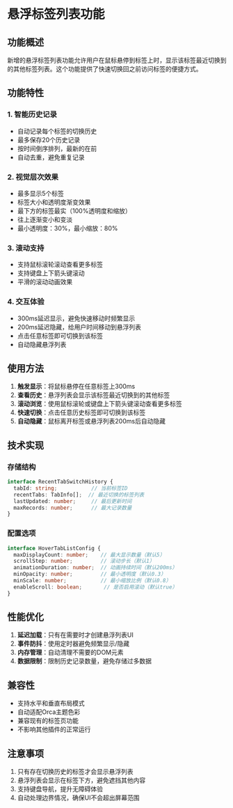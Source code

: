 # 悬浮标签列表功能

## 功能概述

新增的悬浮标签列表功能允许用户在鼠标悬停到标签上时，显示该标签最近切换到的其他标签列表。这个功能提供了快速切换回之前访问标签的便捷方式。

## 功能特性

### 1. 智能历史记录
- 自动记录每个标签的切换历史
- 最多保存20个历史记录
- 按时间倒序排列，最新的在前
- 自动去重，避免重复记录

### 2. 视觉层次效果
- 最多显示5个标签
- 标签大小和透明度渐变效果
- 最下方的标签最实（100%透明度和缩放）
- 往上逐渐变小和变淡
- 最小透明度：30%，最小缩放：80%

### 3. 滚动支持
- 支持鼠标滚轮滚动查看更多标签
- 支持键盘上下箭头键滚动
- 平滑的滚动动画效果

### 4. 交互体验
- 300ms延迟显示，避免快速移动时频繁显示
- 200ms延迟隐藏，给用户时间移动到悬浮列表
- 点击任意标签即可切换到该标签
- 自动隐藏悬浮列表

## 使用方法

1. **触发显示**：将鼠标悬停在任意标签上300ms
2. **查看历史**：悬浮列表会显示该标签最近切换到的其他标签
3. **滚动浏览**：使用鼠标滚轮或键盘上下箭头键滚动查看更多标签
4. **快速切换**：点击任意历史标签即可切换到该标签
5. **自动隐藏**：鼠标离开标签或悬浮列表200ms后自动隐藏

## 技术实现

### 存储结构
```typescript
interface RecentTabSwitchHistory {
  tabId: string;           // 当前标签ID
  recentTabs: TabInfo[];  // 最近切换的标签列表
  lastUpdated: number;     // 最后更新时间
  maxRecords: number;      // 最大记录数量
}
```

### 配置选项
```typescript
interface HoverTabListConfig {
  maxDisplayCount: number;    // 最大显示数量（默认5）
  scrollStep: number;         // 滚动步长（默认1）
  animationDuration: number;  // 动画持续时间（默认200ms）
  minOpacity: number;         // 最小透明度（默认0.3）
  minScale: number;           // 最小缩放比例（默认0.8）
  enableScroll: boolean;       // 是否启用滚动（默认true）
}
```

## 性能优化

1. **延迟加载**：只有在需要时才创建悬浮列表UI
2. **事件防抖**：使用定时器避免频繁显示/隐藏
3. **内存管理**：自动清理不需要的DOM元素
4. **数据限制**：限制历史记录数量，避免存储过多数据

## 兼容性

- 支持水平和垂直布局模式
- 自动适配Orca主题色彩
- 兼容现有的标签页功能
- 不影响其他插件的正常运行

## 注意事项

1. 只有存在切换历史的标签才会显示悬浮列表
2. 悬浮列表会显示在标签下方，避免遮挡其他内容
3. 支持键盘导航，提升无障碍体验
4. 自动处理边界情况，确保UI不会超出屏幕范围
